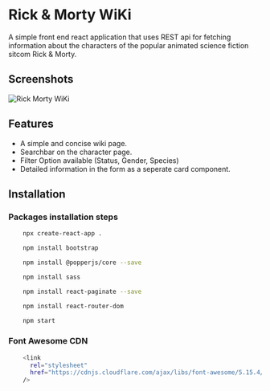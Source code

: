 
# Rick & Morty WiKi

A simple front end react application that uses REST api for
fetching information about the characters of the popular animated
 science fiction sitcom Rick & Morty.





## Screenshots

![Rick   Morty WiKi](https://user-images.githubusercontent.com/57668492/143668350-e3d6491f-9c4a-43b1-8ec4-3351db2034f0.png)

## Features
- A simple and concise wiki page.
- Searchbar on the character page.
- Filter Option available (Status, Gender, Species)
- Detailed information in the form as a seperate card component.

## Installation

### Packages installation steps

```bash
    npx create-react-app .

    npm install bootstrap

    npm install @popperjs/core --save

    npm install sass

    npm install react-paginate --save

    npm install react-router-dom

    npm start
```

### Font Awesome CDN

```bash
    <link
      rel="stylesheet"
      href="https://cdnjs.cloudflare.com/ajax/libs/font-awesome/5.15.4/css/all.min.css"
    />
    

```  
